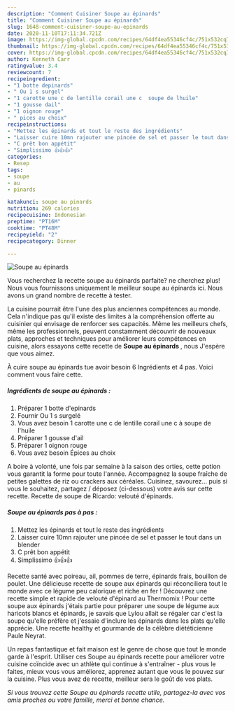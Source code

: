 ```yaml
---
description: "Comment Cuisiner Soupe au épinards"
title: "Comment Cuisiner Soupe au épinards"
slug: 1648-comment-cuisiner-soupe-au-epinards
date: 2020-11-10T17:11:34.721Z
image: https://img-global.cpcdn.com/recipes/64df4ea55346cf4c/751x532cq70/soupe-au-epinards-photo-principale-de-la-recette.jpg
thumbnail: https://img-global.cpcdn.com/recipes/64df4ea55346cf4c/751x532cq70/soupe-au-epinards-photo-principale-de-la-recette.jpg
cover: https://img-global.cpcdn.com/recipes/64df4ea55346cf4c/751x532cq70/soupe-au-epinards-photo-principale-de-la-recette.jpg
author: Kenneth Carr
ratingvalue: 3.4
reviewcount: 7
recipeingredient:
- "1 botte depinards"
- " Ou 1 s surgel"
- "1 carotte une c de lentille corail une c  soupe de lhuile"
- "1 gousse dail"
- "1 oignon rouge"
- " pices au choix"
recipeinstructions:
- "Mettez les épinards et tout le reste des ingrédients"
- "Laisser cuire 10mn rajouter une pincée de sel et passer le tout dans un blender"
- "C prêt bon appétit"
- "Simplissimo 👍👍👍"
categories:
- Resep
tags:
- soupe
- au
- pinards

katakunci: soupe au pinards 
nutrition: 269 calories
recipecuisine: Indonesian
preptime: "PT16M"
cooktime: "PT48M"
recipeyield: "2"
recipecategory: Dinner

---
```



![Soupe au épinards](https://img-global.cpcdn.com/recipes/64df4ea55346cf4c/751x532cq70/soupe-au-epinards-photo-principale-de-la-recette.jpg)

Vous recherchez la recette soupe au épinards parfaite? ne cherchez plus! Nous vous fournissons uniquement le meilleur soupe au épinards ici. Nous avons un grand nombre de recette à tester.

La cuisine pourrait être l'une des plus anciennes compétences au monde. Cela n'indique pas qu'il existe des limites à la compréhension offerte au cuisinier qui envisage de renforcer ses capacités. Même les meilleurs chefs, même les professionnels, peuvent constamment découvrir de nouveaux plats, approches et techniques pour améliorer leurs compétences en cuisine, alors essayons cette recette de <strong> Soupe au épinards </strong>, nous J'espère que vous aimez.

<!--inarticleads1-->

À cuire soupe au épinards tue avoir besoin 6 Ingrédients et 4 pas. Voici comment vous faire cette.

##### Ingrédients de soupe au épinards :

1. Préparer 1 botte d&#39;epinards
1. Fournir  Ou 1 s surgelé
1. Vous avez besoin 1 carotte une c de lentille corail une c à soupe de l&#39;huile
1. Préparer 1 gousse d&#39;ail
1. Préparer 1 oignon rouge
1. Vous avez besoin  Épices au choix


A boire à volonté, une fois par semaine à la saison des orties, cette potion vous garantit la forme pour toute l&#39;année. Accompagnez la soupe fraîche de petites galettes de riz ou crackers aux céréales. Cuisinez, savourez… puis si vous le souhaitez, partagez / déposez (ci-dessous) votre avis sur cette recette. Recette de soupe de Ricardo: velouté d&#39;épinards. 

<!--inarticleads2-->

##### Soupe au épinards pas à pas :

1. Mettez les épinards et tout le reste des ingrédients
1. Laisser cuire 10mn rajouter une pincée de sel et passer le tout dans un blender
1. C prêt bon appétit
1. Simplissimo 👍👍👍


Recette santé avec poireau, ail, pommes de terre, épinards frais, bouillon de poulet. Une délicieuse recette de soupe aux épinards qui réconciliera tout le monde avec ce légume peu calorique et riche en fer ! Découvrez une recette simple et rapide de velouté d&#39;épinard au Thermomix ! Pour cette soupe aux épinards j&#39;étais partie pour préparer une soupe de légume aux haricots blancs et épinards, je savais que Lylou allait se régaler car c&#39;est la soupe qu&#39;elle préfère et j&#39;essaie d&#39;inclure les épinards dans les plats qu&#39;elle apprécie. Une recette healthy et gourmande de la célèbre diététicienne Paule Neyrat. 

<!--inarticleads1-->

<p>
Un repas fantastique et fait maison est le genre de chose que tout le monde garde à l'esprit. Utiliser ces Soupe au épinards recette pour améliorer votre cuisine coïncide avec un athlète qui continue à s'entraîner - plus vous le faites, mieux vous vous améliorez, apprenez autant que vous le pouvez sur la cuisine. Plus vous avez de recette, meilleur sera le goût de vos plats.
</p>

<p>
<i>Si vous trouvez cette Soupe au épinards recette utile, partagez-la avec vos amis proches ou votre famille, merci et bonne chance.</i>
</p>
